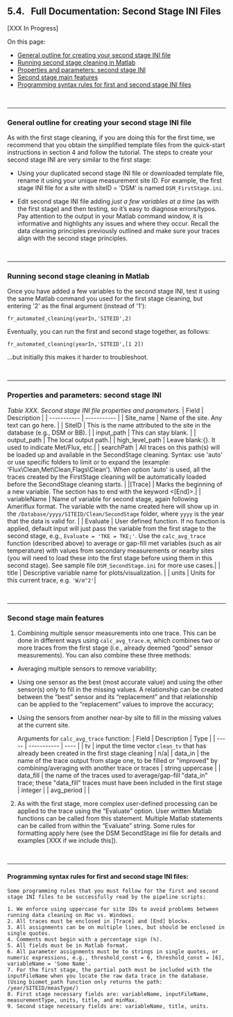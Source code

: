 ## 5.4. &nbsp; Full Documentation: Second Stage INI Files 

[XXX In Progress]

On this page:
- <a href="#div_id_GeneralSecondStage">General outline for creating your second stage INI file</a>
- <a href="#div_id_RunSecondStage">Running second stage cleaning in Matlab</a>
- <a href="#div_id_PropertiesSecondStage">Properties and parameters: second stage INI</a>
- <a href="#div_id_SecondStageFeatures">Second stage main features</a>
- <a href="#div_id_SyntaxRules">Programming syntax rules for first and second stage INI files</a>

<br>

<div id="div_id_GeneralSecondStage">
<hr>

### General outline for creating your second stage INI file

As with the first stage cleaning, if you are doing this for the first time, we recommend that you obtain the simplified template files from the quick-start instructions in section 4 and follow the tutorial. The steps to create your second stage INI are very similar to the first stage:

* Using your duplicated second stage INI file or downloaded template file, rename it using your unique measurement site ID. For example, the first stage INI file for a site with siteID = 'DSM' is named `DSM_FirstStage.ini`.

* Edit second stage INI file adding *just a few variables at a time* (as with the first stage) and then testing, so it’s easy to diagnose errors/typos. Pay attention to the output in your Matlab command window, it is informative and highlights any issues and where they occur. Recall the data cleaning principles previously outlined and make sure your traces align with the second stage principles.

</div>
<br>

<div id="div_id_RunSecondStage">
<hr>

### Running second stage cleaning in Matlab

Once you have added a few variables to the second stage INI, test it using the same Matlab command you used for the first stage cleaning, but entering '2' as the final argument (instead of '1'):
```
fr_automated_cleaning(yearIn,'SITEID',2)
```
Eventually, you can run the first and second stage together, as follows: 
```
fr_automated_cleaning(yearIn,'SITEID',[1 2])
``` 
...but initially this makes it harder to troubleshoot.


</div>
<br>

<div id="div_id_PropertiesSecondStage">
<hr>

### Properties and parameters: second stage INI

*Table XXX. Second stage INI file properties and parameters.*
| Field      | Description |
| ----------- | ----------- |
| Site_name   | Name of the site. Any text can go here.        |
| SiteID      | This is the name attributed to the site in the database (e.g., DSM or BB). |
| input_path  | This can stay blank. |
| output_path | The local output path.|
| high_level_path | Leave blank:{}. It used to indicate Met/Flux, etc.|
| searchPath  | All traces on this path(s) will be loaded up and available in the SecondStage cleaning. Syntax: use 'auto' or use specific folders to limit or to expand the (example: 'Flux\Clean,Met\Clean,Flags\Clean'). When option 'auto' is used, all the traces created by the FirstStage cleaning will be automatically loaded before the SecondStage cleaning starts. |
|[Trace] | Marks the beginning of a new variable. The section has to end with the keyword <[End]>.|
| variableName | Name of variable for second stage, again following Ameriflux format. The variable with the name created here will show up in the `/Database/yyyy/SITEID/Clean/SecondStage` folder, where `yyyy` is the year that the data is valid for. |
| Evaluate | User defined function.  If no function is applied, default input will just pass the variable from the first stage to the second stage, e.g.,  `Evaluate = 'TKE = TKE;'`.  Use the `calc_avg_trace` function (described above) to average or gap-fill met variables (such as air temperature) with values from secondary measurements or nearby sites (you will need to load these into the first stage before using them in this second stage). See sample file `DSM_SecondStage.ini` for more use cases.|
| title | Descriptive variable name for plots/visualization. |
| units | Units for this current trace, e.g. `'W/m^2'`|

<br>

<div id="div_id_SecondStageFeatures">
<hr>

### Second stage main features

1. Combining multiple sensor measurements into one trace. This can be done in different ways using `calc_avg_trace.m`, which combines two or more traces from the first stage (i.e., already deemed “good” sensor measurements). You can also combine these three methods:
 * Averaging multiple sensors to remove variability;
 * Using one sensor as the best (most accurate value) and using the other sensor(s) only to fill in the missing values. A relationship can be created between the “best” sensor and its “replacement” and that relationship can be applied to the “replacement” values to improve the accuracy;
 * Using the sensors from another near-by site to fill in the missing values at the current site.

    Arguments for `calc_avg_trace` function:
    | Field | Description | Type |
    | ----- | ----------- | ---- |
    | tv | input the time vector `clean_tv` that has already been created in the first stage cleaning | n/a|
    | data_in | the name of the trace output from stage one, to be filled or "improved" by combining/averaging with another trace or traces | string uppercase |
    | data_fill | the name of the traces used to average/gap-fill "data_in" trace; these "data_fill" traces must have been included in the first stage | integer |
    | avg_period | |

2. As with the first stage, more complex user-defined processing can be applied to the trace using the “Evaluate” option. User written Matlab functions can be called from this statement. Multiple Matlab statements can be called from within the “Evaluate” string. Some rules for formatting apply here (see the DSM SecondStage ini file for details and examples [XXX if we include this]).

</div>
<br>

<div id="div_id_SyntaxRules">
<hr>

#### Programming syntax rules for first and second stage INI files:

```
Some programming rules that you must follow for the first and second stage INI files to be successfully read by the pipeline scripts:

1. We enforce using uppercase for site IDs to avoid problems between running data cleaning on Mac vs. Windows.
2. All traces must be enclosed in [Trace] and [End] blocks.
3. All assignments can be on multiple lines, but should be enclosed in single quotes.
4. Comments must begin with a percentage sign (%).
5. All fields must be in Matlab format.
6. All parameter assignments must be to strings in single quotes, or numeric expressions, e.g., threshold_const = 6, threshold_const = [6], variableName = 'Some Name'.
7. For the first stage, the partial path must be included with the inputFileName when you locate the raw data trace in the database. (Using biomet_path function only returns the path: /year/SITEID/measType/)
8. First stage necessary fields are: variableName, inputFileName, measurementType, units, title, and minMax.
9. Second stage necessary fields are: variableName, title, units.
```

</div>

